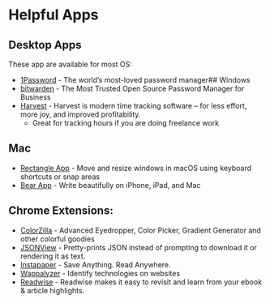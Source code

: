# Helpful Apps

## Desktop Apps
These app are available for most OS:
* [1Password](https://1password.com/) - The world’s most-loved password manager## Windows
* [bitwarden](https://bitwarden.com/) - The Most Trusted Open Source Password Manager for Business
* [Harvest](https://www.getharvest.com/) - Harvest is modern time tracking software – for less effort, more joy, and improved profitability.
  * Great for tracking hours if you are doing freelance work
## Mac
* [Rectangle App](https://rectangleapp.com/) - Move and resize windows in macOS using keyboard shortcuts or snap areas
* [Bear App](https://bear.app/) - Write beautifully on iPhone, iPad, and Mac

## Chrome Extensions:
* [ColorZilla](https://chrome.google.com/webstore/detail/colorzilla/bhlhnicpbhignbdhedgjhgdocnmhomnp) - Advanced Eyedropper, Color Picker, Gradient Generator and other colorful goodies
* [JSONView](https://jsonview.com/) - Pretty-prints JSON instead of prompting to download it or rendering it as text.
* [Instapaper](https://www.instapaper.com/) - Save Anything. Read Anywhere.
* [Wappalyzer](https://www.wappalyzer.com/) - Identify technologies on websites
* [Readwise](https://readwise.io/) - Readwise makes it easy to revisit and learn from your ebook & article highlights.
